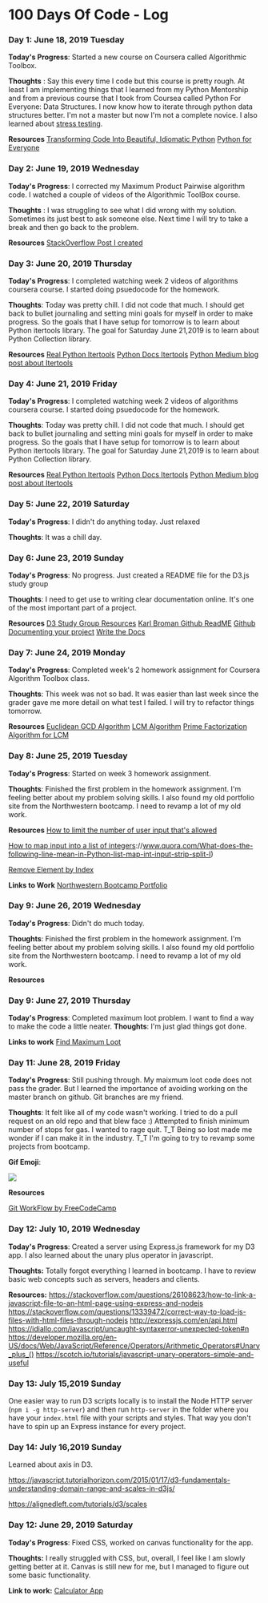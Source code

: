 # 100 Days Of Code - Log


### Day 1: June 18, 2019 Tuesday

**Today's Progress**: Started a new course on Coursera called Algorithmic Toolbox.

**Thoughts** : Say this every time I code but this course is pretty rough. At least I am implementing things that I learned from my Python Mentorship and from a previous course that I took from Coursea called Python For Everyone: Data Structures. I now know how to iterate through python data structures better. I'm not a master but now I'm not a complete novice. I also learned about [stress testing](https://en.wikipedia.org/wiki/Stress_testing_(software)). 

**Resources**
[Transforming Code Into Beautiful, Idiomatic Python](https://www.youtube.com/watch?v=OSGv2VnC0go)
[Python for Everyone](https://www.coursera.org/learn/python-data)

### Day 2: June 19, 2019 Wednesday
**Today's Progress**: I corrected my Maximum Product Pairwise algorithm code. I watched a couple of videos of the Algorithmic ToolBox course.

**Thoughts** : I was struggling to see what I did wrong with my solution. Sometimes its just best to ask someone else. Next time I will try to take a break and then go back to the problem.

**Resources**
[StackOverflow Post I created](https://stackoverflow.com/questions/56659504/python-maximum-pairwise-fast-solution-dup)

### Day 3: June 20, 2019 Thursday
**Today's Progress**: I completed watching week 2 videos of algorithms coursera course. I started doing psuedocode for the homework.

**Thoughts**: Today was pretty chill. I did not code that much. I should get back to bullet journaling and setting mini goals for myself in order to make progress. So the goals that I have setup for tomorrow is to learn about Python itertools library. The goal for Saturday June 21,2019 is to learn about Python Collection library.

**Resources**
[Real Python Itertools](https://realpython.com/python-itertools/)
[Python Docs Itertools](https://docs.python.org/3/library/itertools.html)
[Python Medium blog post about Itertools](https://medium.com/@jasonrigden/a-guide-to-python-itertools-82e5a306cdf8)


### Day 4: June 21, 2019 Friday
**Today's Progress**: I completed watching week 2 videos of algorithms coursera course. I started doing psuedocode for the homework.

**Thoughts**: Today was pretty chill. I did not code that much. I should get back to bullet journaling and setting mini goals for myself in order to make progress. So the goals that I have setup for tomorrow is to learn about Python itertools library. The goal for Saturday June 21,2019 is to learn about Python Collection library.

**Resources**
[Real Python Itertools](https://realpython.com/python-itertools/)
[Python Docs Itertools](https://docs.python.org/3/library/itertools.html)
[Python Medium blog post about Itertools](https://medium.com/@jasonrigden/a-guide-to-python-itertools-82e5a306cdf8)

### Day 5: June 22, 2019 Saturday
**Today's Progress**: I didn't do anything today. Just relaxed

**Thoughts**: It was a chill day.



### Day 6: June 23, 2019 Sunday
**Today's Progress**: No progress. Just created a README file for the D3.js study group

**Thoughts**: I need to get use to writing clear documentation online. It's one of the most important part of a project.

**Resources**
[D3 Study Group Resources](https://github.com/rladies-chicago/D3_Study_Group)
[Karl Broman Github ReadME](https://github.com/kbroman/RStudioConf2019Slides/blob/master/ReadMe.md)
[Github Documenting your project](https://guides.github.com/features/wikis/)
[Write the Docs](https://www.writethedocs.org/)


### Day 7: June 24, 2019 Monday
**Today's Progress**: Completed week's 2 homework assignment for Coursera Algorithm Toolbox class.

**Thoughts**: This week was not so bad. It was easier than last week since the grader gave me more detail on what test I failed. I will try to refactor things tomorrow.

**Resources**
[Euclidean GCD Algorithm](https://www.youtube.com/watch?v=JUzYl1TYMcU)
[LCM Algorithm](https://docs.python.org/3/library/itertools.html)
[Prime Factorization](http://www.programming-algorithms.net/article/42865/Least-common-multiple)
[Algorithm for LCM](https://www.singingturtle.com/2010/09/how-to-find-the-lcm-fast/)


### Day 8: June 25, 2019 Tuesday
**Today's Progress**: Started on week 3 homework assignment.

**Thoughts**: Finished the first problem in the homework assignment. I'm feeling better about my problem solving skills. I also found my old portfolio site from the Northwestern bootcamp. I need to revamp a lot of my old work.

**Resources**
[How to limit the number of user input that's allowed](https://stackoverflow.com/questions/48841186/how-to-take-n-numbers-as-input-in-single-line-in-python)

[How to map input into a list of integers](https)://www.quora.com/What-does-the-following-line-mean-in-Python-list-map-int-input-strip-split-I)

[Remove Element by Index](https://thispointer.com/python-how-to-remove-element-from-a-list-by-value-or-index-remove-vs-pop-vs-del/)

**Links to Work**
[Northwestern Bootcamp Portfolio](https://zaynaib.github.io/startupPortfolio/)

### Day 9: June 26, 2019 Wednesday

**Today's Progress**: Didn't do much today.

**Thoughts**: Finished the first problem in the homework assignment. I'm feeling better about my problem solving skills. I also found my old portfolio site from the Northwestern bootcamp. I need to revamp a lot of my old work.

**Resources**



### Day 9: June 27, 2019 Thursday

**Today's Progress**: Completed maximum loot problem. I want to find a way to make the code a little neater.
**Thoughts**: I'm just glad things got done.

**Links to work**
[Find Maximum Loot](https://github.com/zaynaib/algorithms/blob/master/coursera-algorithms/solutions/week3/loot.py)


### Day 11: June 28, 2019 Friday
**Today's Progress**: Still pushing through. My maixmum loot code does not pass the grader. But I learned the importance of avoiding working on the master branch on github. Git branches are my friend.

**Thoughts**: It felt like all of my code wasn't working. I tried to do a pull request on an old repo and that blew face :)  Attempted to finish minimum number of stops for gas. I wanted to rage quit. T_T Being so lost made me wonder if I can make it in the industry. T_T I'm going to try to revamp some projects from bootcamp. 

**Gif Emoji**:

![](https://media.giphy.com/media/URcmhQ5PpztC0/giphy.gif)

**Resources**

[Git WorkFlow by FreeCodeCamp](https://www.freecodecamp.org/news/follow-these-simple-rules-and-youll-become-a-git-and-github-master-e1045057468f/)


### Day 12: July 10, 2019 Wednesday

**Today's Progress**: Created a server using Express.js framework for my D3 app. I also learned about the unary plus operator in javascript.

**Thoughts:** Totally forgot everything I learned in bootcamp. I have to review basic web concepts such as servers, headers and clients.

**Resources:** 
https://stackoverflow.com/questions/26108623/how-to-link-a-javascript-file-to-an-html-page-using-express-and-nodejs
https://stackoverflow.com/questions/13339472/correct-way-to-load-js-files-with-html-files-through-nodejs
http://expressjs.com/en/api.html
https://idiallo.com/javascript/uncaught-syntaxerror-unexpected-token#n
https://developer.mozilla.org/en-US/docs/Web/JavaScript/Reference/Operators/Arithmetic_Operators#Unary_plus_()
https://scotch.io/tutorials/javascript-unary-operators-simple-and-useful


### Day 13: July 15,2019 Sunday

One easier way to run D3 scripts locally is to install the Node HTTP server (`npm i -g http-server`) and then run `http-server` in the folder where you have your `index.html` file with your scripts and styles. That way you don't have to spin up an Express instance for every project.



### Day 14: July 16,2019 Sunday

Learned about axis in D3.

https://javascript.tutorialhorizon.com/2015/01/17/d3-fundamentals-understanding-domain-range-and-scales-in-d3js/

https://alignedleft.com/tutorials/d3/scales

### Day 12: June 29, 2019 Saturday

**Today's Progress**: Fixed CSS, worked on canvas functionality for the app.

**Thoughts:** I really struggled with CSS, but, overall, I feel like I am slowly getting better at it. Canvas is still new for me, but I managed to figure out some basic functionality.

**Link to work:** [Calculator App](http://www.example.com)